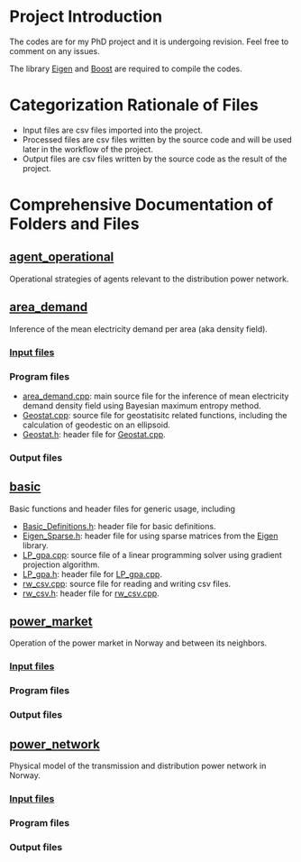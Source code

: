 # Project Introduction
The codes are for my PhD project and it is undergoing revision. Feel free to comment on any issues.

The library [Eigen](https://eigen.tuxfamily.org/index.php?title=Main_Page) and [Boost](https://www.boost.org/) are required to compile the codes.

# Categorization Rationale of Files
- Input files are csv files imported into the project.
- Processed files are csv files written by the source code and will be used later in the workflow of the project.
- Output files are csv files written by the source code as the result of the project.

# Comprehensive Documentation of Folders and Files
## [agent_operational](https://github.com/TonyYenTWN/distribution_grid_transition_Norway/tree/main/agent_operational)
Operational strategies of agents relevant to the distribution power network.

## [area_demand](https://github.com/TonyYenTWN/distribution_grid_transition_Norway/tree/main/area_demand)
Inference of the mean electricity demand per area (aka density field).

### [Input files](https://github.com/TonyYenTWN/distribution_grid_transition_Norway/tree/main/area_demand/input)

### Program files
- [area_demand.cpp](https://github.com/TonyYenTWN/distribution_grid_transition_Norway/blob/main/area_demand/area_demand.cpp): main source file for the inference of mean electricity demand density field using Bayesian maximum entropy method.
- [Geostat.cpp](https://github.com/TonyYenTWN/distribution_grid_transition_Norway/blob/main/area_demand/Geostat.cpp): source file for geostatisitc related functions, including the calculation of geodestic on an ellipsoid.
- [Geostat.h](https://github.com/TonyYenTWN/distribution_grid_transition_Norway/blob/main/area_demand/Geostat.h): header file for [Geostat.cpp](https://github.com/TonyYenTWN/distribution_grid_transition_Norway/blob/main/area_demand/Geostat.cpp).

### Output files

## [basic](https://github.com/TonyYenTWN/distribution_grid_transition_Norway/tree/main/basic)
Basic functions and header files for generic usage, including

- [Basic_Definitions.h](https://github.com/TonyYenTWN/distribution_grid_transition_Norway/blob/main/basic/Basic_Definitions.h): header file for basic definitions.
- [Eigen_Sparse.h](https://github.com/TonyYenTWN/distribution_grid_transition_Norway/blob/main/basic/Eigen_Sparse.h): header file for using sparse matrices from the [Eigen](https://eigen.tuxfamily.org/index.php?title=Main_Page) library.
- [LP_gpa.cpp](https://github.com/TonyYenTWN/distribution_grid_transition_Norway/blob/main/basic/LP_gpa.cpp): source file of a linear programming solver using gradient projection algorithm.
- [LP_gpa.h](https://github.com/TonyYenTWN/distribution_grid_transition_Norway/blob/main/basic/LP_gpa.h): header file for [LP_gpa.cpp](https://github.com/TonyYenTWN/distribution_grid_transition_Norway/blob/main/basic/LP_gpa.cpp).
- [rw_csv.cpp](https://github.com/TonyYenTWN/distribution_grid_transition_Norway/blob/main/basic/rw_csv.cpp): source file for reading and writing csv files.
- [rw_csv.h](https://github.com/TonyYenTWN/distribution_grid_transition_Norway/blob/main/basic/rw_csv.h): header file for [rw_csv.cpp](https://github.com/TonyYenTWN/distribution_grid_transition_Norway/blob/main/basic/rw_csv.cpp).

## [power_market](https://github.com/TonyYenTWN/distribution_grid_transition_Norway/tree/main/power_market)
Operation of the power market in Norway and between its neighbors.

### [Input files](https://github.com/TonyYenTWN/distribution_grid_transition_Norway/tree/main/power_market/input)

### Program files

### Output files

## [power_network](https://github.com/TonyYenTWN/distribution_grid_transition_Norway/tree/main/power_network/)
Physical model of the transmission and distribution power network in Norway.

### [Input files](https://github.com/TonyYenTWN/distribution_grid_transition_Norway/tree/main/power_network/input)

### Program files

### Output files
